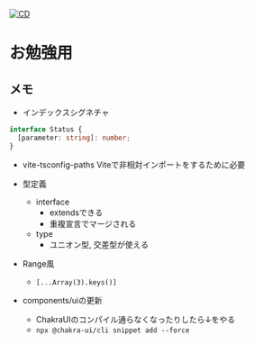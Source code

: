 [![CD](https://github.com/ymat19/ymat19.github.io/actions/workflows/main.yml/badge.svg)](https://github.com/ymat19/ymat19.github.io/actions/workflows/main.yml)

# お勉強用

## メモ

- インデックスシグネチャ

```ts
interface Status {
  [parameter: string]: number;
}
```

- vite-tsconfig-paths
  Viteで非相対インポートをするために必要

- 型定義
  - interface
    - extendsできる
    - 重複宣言でマージされる
  - type
    - ユニオン型, 交差型が使える

- Range風
  - `[...Array(3).keys()]`

- components/uiの更新
  - ChakraUIのコンパイル通らなくなったりしたら↓をやる
  - `npx @chakra-ui/cli snippet add --force`
